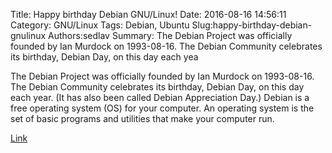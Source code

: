 Title: Happy birthday Debian GNU/Linux!
Date: 2016-08-16 14:56:11
Category: GNU/Linux
Tags: Debian, Ubuntu
Slug:happy-birthday-debian-gnulinux
Authors:sedlav
Summary: The Debian Project was officially founded by Ian Murdock on 1993-08-16. The Debian Community celebrates its birthday, Debian Day, on this day each yea

The Debian Project was officially founded by Ian Murdock on 1993-08-16. The Debian Community celebrates its birthday, Debian Day, on this day each year. (It has also been called Debian Appreciation Day.)
Debian is a free operating system (OS) for your computer. An operating system is the set of basic programs and utilities that make your computer run.

[Link](https://wiki.debian.org/DebianDay/2016)
